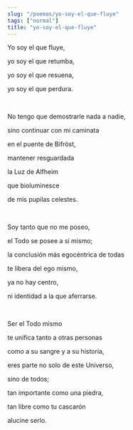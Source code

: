 ```yaml
---
slug: "/poemas/yo-soy-el-que-fluye"
tags: ["normal"]
title: "yo-soy-el-que-fluye"
---
```

Yo soy el que fluye,

yo soy el que retumba,

yo soy el que resuena,

yo soy el que perdura.

&nbsp;

No tengo que demostrarle nada a nadie,

sino continuar con mi caminata

en el puente de Bifröst,

mantener resguardada

la Luz de Alfheim

que bioluminesce

de mis pupilas celestes.

&nbsp;

Soy tanto que no me poseo,

el Todo se posee a sí mismo;

la conclusión más egocéntrica de todas

te libera del ego mismo,

ya no hay centro,

ni identidad a la que aferrarse.

&nbsp;

Ser el Todo mismo

te unifica tanto a otras personas

como a su sangre y a su historia,

eres parte no solo de este Universo,

sino de todos;

tan importante como una piedra,

tan libre como tu cascarón

alucine serlo.